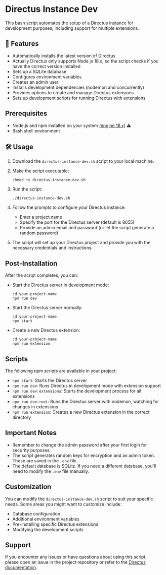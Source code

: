 # Directus Instance Dev

This bash script automates the setup of a Directus instance for development purposes, including support for multiple extensions.

## 🎯 Features

- Automatically installs the latest version of Directus
- Actually Directus only supports Node.js 18.x, so the script checks if you have the correct version installed
- Sets up a SQLite database
- Configures environment variables
- Creates an admin user
- Installs development dependencies (nodemon and concurrently)
- Provides options to create and manage Directus extensions
- Sets up development scripts for running Directus with extensions

## Prerequisites

- Node.js and npm installed on your system [(engine 18.x)](https://docs.directus.io/contributing/running-locally.html#running-dev-environment) ⚠️
- Bash shell environment

## 🛠 Usage

1. Download the `directus-instance-dev.sh` script to your local machine.

2. Make the script executable:
   ```
   chmod +x directus-instance-dev.sh
   ```

3. Run the script:
   ```
   ./directus-instance-dev.sh
   ```

4. Follow the prompts to configure your Directus instance:
   - Enter a project name
   - Specify the port for the Directus server (default is 8055)
   - Provide an admin email and password (or let the script generate a random password)

5. The script will set up your Directus project and provide you with the necessary credentials and instructions.

## Post-Installation

After the script completes, you can:

- Start the Directus server in development mode:
  ```
  cd your-project-name
  npm run dev
  ```

- Start the Directus server normally:
  ```
  cd your-project-name
  npm start
  ```

- Create a new Directus extension:
  ```
  cd your-project-name
  npm run extension
  ```

## Scripts

The following npm scripts are available in your project:

- `npm start`: Starts the Directus server
- `npm run dev`: Runs Directus in development mode with extension support
- `npm run dev:extensions`: Starts the development process for all extensions
- `npm run dev:root`: Runs the Directus server with nodemon, watching for changes in extensions
- `npm run extension`: Creates a new Directus extension in the correct directory

## Important Notes

- Remember to change the admin password after your first login for security purposes.
- The script generates random keys for encryption and an admin token. These are saved in the `.env` file.
- The default database is SQLite. If you need a different database, you'll need to modify the `.env` file manually.

## Customization

You can modify the `directus-instance-dev.sh` script to suit your specific needs. Some areas you might want to customize include:

- Database configuration
- Additional environment variables
- Pre-installing specific Directus extensions
- Modifying the development scripts

## Support

If you encounter any issues or have questions about using this script, please open an issue in the project repository or refer to the [Directus documentation](https://docs.directus.io/).

